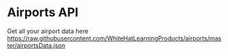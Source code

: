 # Airports API

Get all your airport data here https://raw.githubusercontent.com/WhiteHatLearningProducts/airports/master/airportsData.json

